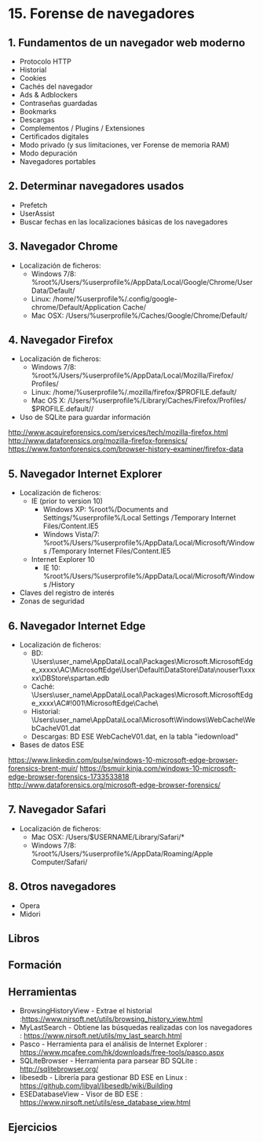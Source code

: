 # 15. Forense de navegadores

## 1. Fundamentos de un navegador web moderno
+ Protocolo HTTP
+ Historial
+ Cookies
+ Cachés del navegador
+ Ads & Adblockers
+ Contraseñas guardadas
+ Bookmarks
+ Descargas
+ Complementos / Plugins / Extensiones
+ Certificados digitales
+ Modo privado (y sus limitaciones, ver Forense de memoria RAM)
+ Modo depuración
+ Navegadores portables

## 2. Determinar navegadores usados
+ Prefetch
+ UserAssist
+ Buscar fechas en las localizaciones básicas de los navegadores

## 3. Navegador Chrome
+ Localización de ficheros:
  + Windows 7/8: %root%/Users/%userprofile%/AppData/Local/Google/Chrome/User Data/Default/
  + Linux: /home/%userprofile%/.config/google-chrome/Default/Application Cache/
  + Mac OSX: /Users/%userprofile%/Caches/Google/Chrome/Default/
        
## 4. Navegador Firefox
+ Localización de ficheros:
  + Windows 7/8: %root%/Users/%userprofile%/AppData/Local/Mozilla/Firefox/ Profiles/
  + Linux: /home/%userprofile%/.mozilla/firefox/$PROFILE.default/
  + Mac OS X: /Users/%userprofile%/Library/Caches/Firefox/Profiles/ $PROFILE.default//
+ Uso de SQLite para guardar información

http://www.acquireforensics.com/services/tech/mozilla-firefox.html
http://www.dataforensics.org/mozilla-firefox-forensics/
https://www.foxtonforensics.com/browser-history-examiner/firefox-data

## 5. Navegador Internet Explorer
+ Localización de ficheros: 
  + IE (prior to version 10)
    + Windows XP: %root%/Documents and Settings/%userprofile%/Local Settings /Temporary Internet Files/Content.IE5
    + Windows Vista/7: %root%/Users/%userprofile%/AppData/Local/Microsoft/Windows /Temporary Internet Files/Content.IE5
  + Internet Explorer 10
    + IE 10: %root%/Users/%userprofile%/AppData/Local/Microsoft/Windows /History
+ Claves del registro de interés
+ Zonas de seguridad

## 6. Navegador Internet Edge
+ Localización de ficheros: 
  + BD: \Users\user_name\AppData\Local\Packages\Microsoft.MicrosoftEdge_xxxxx\AC\MicrosoftEdge\User\Default\DataStore\Data\nouser1\xxxxx\DBStore\spartan.edb
  + Caché: \Users\user_name\AppData\Local\Packages\Microsoft.MicrosoftEdge_xxxx\AC\#!001\MicrosoftEdge\Cache\
  + Historial: \Users\user_name\AppData\Local\Microsoft\Windows\WebCache\WebCacheV01.dat 
  + Descargas: BD ESE WebCacheV01.dat, en la tabla "iedownload"
+ Bases de datos ESE

https://www.linkedin.com/pulse/windows-10-microsoft-edge-browser-forensics-brent-muir/
https://bsmuir.kinja.com/windows-10-microsoft-edge-browser-forensics-1733533818
http://www.dataforensics.org/microsoft-edge-browser-forensics/

## 7. Navegador Safari
+ Localización de ficheros: 
  + Mac OSX: /Users/$USERNAME/Library/Safari/*
  + Windows 7/8: %root%/Users/%userprofile%/AppData/Roaming/Apple Computer/Safari/
       
## 8. Otros navegadores
+ Opera
+ Midori
 
## Libros

## Formación

## Herramientas
+ BrowsingHistoryView - Extrae el historial :https://www.nirsoft.net/utils/browsing_history_view.html
+ MyLastSearch - Obtiene las búsquedas realizadas con los navegadores : https://www.nirsoft.net/utils/my_last_search.html
+ Pasco - Herramienta para el análisis de Internet Explorer : https://www.mcafee.com/hk/downloads/free-tools/pasco.aspx
+ SQLiteBrowser - Herramienta para parsear BD SQLite : http://sqlitebrowser.org/ 
+ libesedb - Librería para gestionar BD ESE en Linux : https://github.com/libyal/libesedb/wiki/Building
+ ESEDatabaseView - Visor de BD ESE : https://www.nirsoft.net/utils/ese_database_view.html


## Ejercicios
